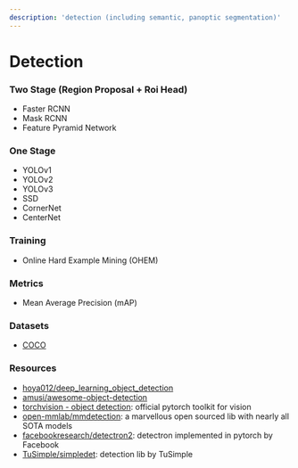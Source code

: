 ```yaml
---
description: 'detection (including semantic, panoptic segmentation)'
---
```


# Detection

### Two Stage \(Region Proposal + Roi Head\)

* Faster RCNN
* Mask RCNN
* Feature Pyramid Network

### One Stage

* YOLOv1
* YOLOv2
* YOLOv3
* SSD
* CornerNet
* CenterNet

### Training

* Online Hard Example Mining \(OHEM\)

### Metrics

* Mean Average Precision \(mAP\)

### Datasets

* [COCO](http://cocodataset.org/)

### Resources

* [hoya012/deep\_learning\_object\_detection](https://github.com/hoya012/deep_learning_object_detection)
* [amusi/awesome-object-detection](https://github.com/amusi/awesome-object-detection)
* [torchvision - object detection](https://pytorch.org/docs/stable/torchvision/models.html#object-detection-instance-segmentation-and-person-keypoint-detection): official pytorch toolkit for vision
* [open-mmlab/mmdetection](https://github.com/open-mmlab/mmdetection): a marvellous open sourced lib with nearly all SOTA models
* [facebookresearch/detectron2](https://github.com/facebookresearch/detectron2): detectron implemented in pytorch by Facebook
* [TuSimple/simpledet](https://github.com/TuSimple/simpledet): detection lib by TuSimple

